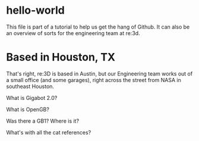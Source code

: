 # hello-world
This file is part of a tutorial to help us get the hang of Github.
It can also be an overview of sorts for the engineering team at re:3d.

Based in Houston, TX
====================
That's right, re:3D is based in Austin, but our Engineering team works out of a small office (and some garages), right across the street from NASA in southeast Houston.

What is Gigabot 2.0?

What is OpenGB?

Was there a GB1?  Where is it?

What's with all the cat references?
